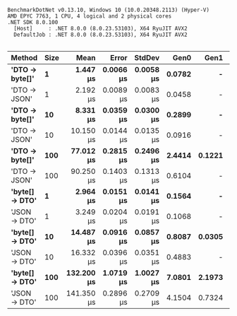 ```

BenchmarkDotNet v0.13.10, Windows 10 (10.0.20348.2113) (Hyper-V)
AMD EPYC 7763, 1 CPU, 4 logical and 2 physical cores
.NET SDK 8.0.100
  [Host]     : .NET 8.0.0 (8.0.23.53103), X64 RyuJIT AVX2
  DefaultJob : .NET 8.0.0 (8.0.23.53103), X64 RyuJIT AVX2


```
| Method         | Size | Mean       | Error     | StdDev    | Gen0   | Gen1   | Allocated |
|--------------- |----- |-----------:|----------:|----------:|-------:|-------:|----------:|
| **&#39;DTO → byte[]&#39;** | **1**    |   **1.447 μs** | **0.0066 μs** | **0.0058 μs** | **0.0782** |      **-** |    **1320 B** |
| &#39;DTO → JSON&#39;   | 1    |   2.192 μs | 0.0089 μs | 0.0083 μs | 0.0458 |      - |     776 B |
| **&#39;DTO → byte[]&#39;** | **10**   |   **8.331 μs** | **0.0359 μs** | **0.0300 μs** | **0.2899** |      **-** |    **4920 B** |
| &#39;DTO → JSON&#39;   | 10   |  10.150 μs | 0.0144 μs | 0.0135 μs | 0.0916 |      - |    1712 B |
| **&#39;DTO → byte[]&#39;** | **100**  |  **77.012 μs** | **0.2815 μs** | **0.2496 μs** | **2.4414** | **0.1221** |   **40968 B** |
| &#39;DTO → JSON&#39;   | 100  |  90.250 μs | 0.1403 μs | 0.1313 μs | 0.6104 |      - |   11288 B |
| **&#39;byte[] → DTO&#39;** | **1**    |   **2.964 μs** | **0.0151 μs** | **0.0141 μs** | **0.1564** |      **-** |    **2672 B** |
| &#39;JSON → DTO&#39;   | 1    |   3.249 μs | 0.0204 μs | 0.0191 μs | 0.1068 |      - |    1800 B |
| **&#39;byte[] → DTO&#39;** | **10**   |  **14.487 μs** | **0.0916 μs** | **0.0857 μs** | **0.8087** | **0.0305** |   **13592 B** |
| &#39;JSON → DTO&#39;   | 10   |  16.332 μs | 0.0396 μs | 0.0351 μs | 0.4883 |      - |    8488 B |
| **&#39;byte[] → DTO&#39;** | **100**  | **132.200 μs** | **1.0719 μs** | **1.0027 μs** | **7.0801** | **2.1973** |  **118824 B** |
| &#39;JSON → DTO&#39;   | 100  | 141.350 μs | 0.2896 μs | 0.2709 μs | 4.1504 | 0.7324 |   73192 B |
